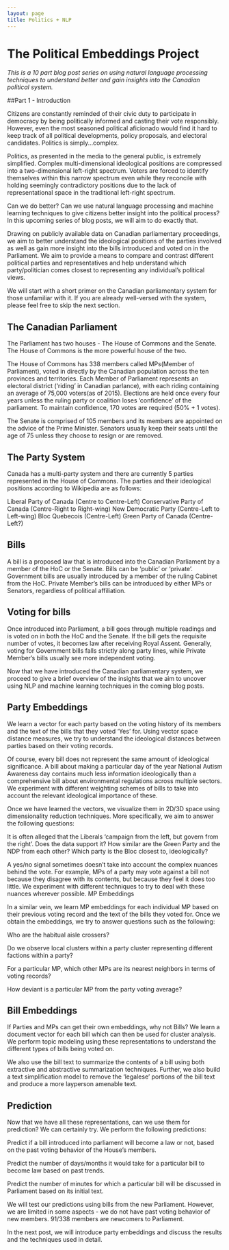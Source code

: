 ```yaml
---
layout: page
title: Politics + NLP
---
```


# The Political Embeddings Project

*This is a 10 part blog post series on using natural language processing techniques to understand better and gain insights into the Canadian political system.*

##Part 1 - Introduction



Citizens are constantly reminded of their civic duty to participate in democracy by being politically informed and casting their vote responsibly. However, even the most seasoned political aficionado would find it hard to keep track of all political developments, policy proposals, and electoral candidates. Politics is simply...complex.

Politics, as presented in the media to the general public, is extremely simplified. Complex multi-dimensional ideological positions are compressed into a two-dimensional left-right spectrum. Voters are forced to identify themselves within this narrow spectrum even while they reconcile with holding seemingly contradictory positions due to the lack of representational space in the traditional left-right spectrum. 

Can we do better? Can we use natural language processing and machine learning techniques to give citizens better insight into the political process? In this upcoming series of blog posts, we will aim to do exactly that.

Drawing on publicly available data on Canadian parliamentary proceedings, we aim to better understand the ideological positions of the parties involved as well as gain more insight into the bills introduced and voted on in the Parliament. We aim to provide a means to compare and contrast different political parties and representatives and help understand which party/politician comes closest to representing any individual’s political views.

We will start with a short primer on the Canadian parliamentary system for those unfamiliar with it. If you are already well-versed with the system, please feel free to skip the next section.

## The Canadian Parliament
The Parliament has two houses - The House of Commons and the Senate. The House of Commons is the more powerful house of the two.

The House of Commons has 338 members called MPs(Member of Parliament), voted in directly by the Canadian population across the ten provinces and territories. Each Member of Parliament represents an electoral district (‘riding’ in Canadian parlance), with each riding containing an average of 75,000 voters(as of 2015). Elections are held once every four years unless the ruling party or coalition loses ‘confidence’ of the parliament. To maintain confidence, 170 votes are required (50% + 1 votes).

The Senate is comprised of 105 members and its members are appointed on the advice of the Prime Minister. Senators usually keep their seats until the age of 75 unless they choose to resign or are removed.

## The Party System

Canada has a multi-party system and there are currently 5 parties represented in the House of Commons. The parties and their ideological positions according to Wikipedia are as follows:

Liberal Party of Canada (Centre to Centre-Left)
Conservative Party of Canada (Centre-Right to Right-wing)
New Democratic Party (Centre-Left to Left-wing)
Bloc Quebecois (Centre-Left)
Green Party of Canada (Centre-Left?)

## Bills
A bill is a proposed law that is introduced into the Canadian Parliament by a member of the HoC or the Senate. Bills can be ‘public’ or ‘private’. Government bills are usually introduced by a member of the ruling Cabinet from the HoC. Private Member’s bills can be introduced by either MPs or Senators, regardless of political affiliation.

## Voting for bills
Once introduced into Parliament, a bill goes through multiple readings and is voted on in both the HoC and the Senate. If the bill gets the requisite number of votes, it becomes law after receiving Royal Assent. Generally, voting for Government bills falls strictly along party lines, while Private Member’s bills usually see more independent voting.

Now that we have introduced the Canadian parliamentary system, we proceed to give a brief overview of the insights that we aim to uncover using NLP and machine learning techniques in the coming blog posts.

## Party Embeddings

We learn a vector for each party based on the voting history of its members and the text of the bills that they voted ‘Yes’ for. Using vector space distance measures, we try to understand the ideological distances between parties based on their voting records. 

Of course, every bill does not represent the same amount of ideological significance. A bill about making a particular day of the year National Autism Awareness day contains much less information ideologically than a comprehensive bill about environmental regulations across multiple sectors. We experiment with different weighting schemes of bills to take into account the relevant ideological importance of these. 

Once we have learned the vectors, we visualize them in 2D/3D space using dimensionality reduction techniques. More specifically, we aim to answer the following questions:

It is often alleged that the Liberals ‘campaign from the left, but govern from the right’. Does the data support it?
How similar are the Green Party and the NDP from each other?
Which party is the Bloc closest to, ideologically?

A yes/no signal sometimes doesn’t take into account the complex nuances behind the vote. For example, MPs of a party may vote against a bill not because they disagree with its contents, but because they feel it does too little. We experiment with different techniques to try to deal with these nuances wherever possible.
MP Embeddings

In a similar vein, we learn MP embeddings for each individual MP based on their previous voting record and the text of the bills they voted for. Once we obtain the embeddings, we try to answer questions such as the following:

Who are the habitual aisle crossers? 

Do we observe local clusters within a party cluster representing different factions within a party?

For a particular MP, which other MPs are its nearest neighbors in terms of voting records?

How deviant is a particular MP from the party voting average?

## Bill Embeddings

If Parties and MPs can get their own embeddings, why not Bills? We learn a document vector for each bill which can then be used for cluster analysis. We perform topic modeling using these representations to understand the different types of bills being voted on.

We also use the bill text to summarize the contents of a bill using both extractive and abstractive summarization techniques. Further, we also build a text simplification model to remove the ‘legalese’ portions of the bill text and produce a more layperson amenable text.

## Prediction

Now that we have all these representations, can we use them for prediction?
We can certainly try.
We perform the following predictions:

Predict if a bill introduced into parliament will become a law or not, based on the past voting behavior of the House’s members.

Predict the number of days/months it would take for a particular bill to become law based on past trends.

Predict the number of minutes for which a particular bill will be discussed in Parliament based on its initial text.

We will test our predictions using bills from the new Parliament. However, we are limited in some aspects - we do not have past voting behavior of new members. 91/338 members are newcomers to Parliament.

In the next post, we will introduce party embeddings and discuss the results and the techniques used in detail.

